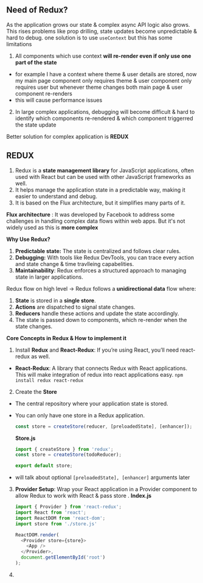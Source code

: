 ## Need of Redux?
As the application grows our state & complex async API logic also grows. This rises problems like prop drilling, state updates become unpredictable & hard to debug. 
one solution is to use `useContext` but this has some limitations
1. All components which use context **will re-render even if only use one part of the state**
  - for example I have a context where theme & user details are stored, now my main page component only requires theme & user component only requires user but whenever theme changes both main page & user component re-renders
  - this will cause performance issues
2. In large complex applications, debugging will become difficult & hard to identify which components re-rendered & which component triggerred the state update

Better solution for complex application is **REDUX**

## REDUX
1. Redux is a **state management library** for JavaScript applications, often used with React but can be used with other JavaScript frameworks as well. 
2. It helps manage the application state in a predictable way, making it easier to understand and debug. 
3. It is based on the Flux architecture, but it simplifies many parts of it.

**Flux architecture** : It was developed by Facebook to address some challenges in handling complex data flows within web apps. But it's not widely used as this is **more complex**

**Why Use Redux?**
1. **Predictable state:** The state is centralized and follows clear rules.
2. **Debugging:** With tools like Redux DevTools, you can trace every action and state change & time travlleing capabelities.
3. **Maintainability**: Redux enforces a structured approach to managing state in larger applications.

Redux flow on high level -> Redux follows a **unidirectional data** flow where:
1. **State** is stored in a **single store**.
2. **Actions** are dispatched to signal state changes.
3. **Reducers** handle these actions and update the state accordingly.
4. The state is passed down to components, which re-render when the state changes.

**Core Concepts in Redux & How to implement it**
1. Install **Redux** and **React-Redux**: If you’re using React, you’ll need react-redux as well.
  - **React-Redux**: A library that connects Redux with React applications. This will make integration of redux into react applications easy.
    `npm install redux react-redux`
2. Create the **Store**
  - The central repository where your application state is stored.
  - You can only have one store in a Redux application.

    ```js
    const store = createStore(reducer, [preloadedState], [enhancer]);
    ```
    
    **Store.js**
    ```js
    import { createStore } from 'redux';
    const store = createStore(todoReducer);

    export default store;
    ```
  - will talk about optional `[preloadedState], [enhancer]` arguments later
3. **Provider Setup**: Wrap your React application in a Provider component to allow Redux to work with React & pass store .
    **Index.js**
    ```js
    import { Provider } from 'react-redux';
    import React from 'react';
    import ReactDOM from 'react-dom';
    import store from './store.js'
    
    ReactDOM.render(
      <Provider store={store}>
        <App />
      </Provider>,
      document.getElementById('root')
    );
    ```
4. 

    



